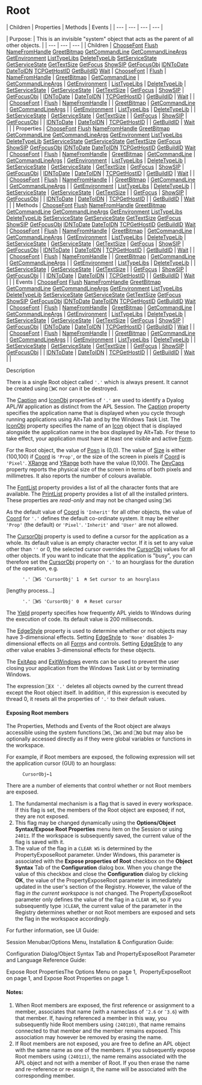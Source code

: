 




<h1 class="heading"><span class="name">Root</span></h1>
| Children | Properties | Methods | Events |
| --- | --- | --- | ---  |

| Purpose: | This is an invisible "system" object that acts as the parent of all other objects. |
| --- | --- | ---  |
| Children | [ChooseFont](../a-z/choosefont.md) [Flush](../a-z/flush.md) [NameFromHandle](../a-z/namefromhandle.md) [GreetBitmap](../a-z/greetbitmap.md) [GetCommandLine](../a-z/getcommandline.md) [GetCommandLineArgs](../a-z/getcommandlineargs.md) [GetEnvironment](../a-z/getenvironment.md) [ListTypeLibs](../a-z/listtypelibs.md) [DeleteTypeLib](../a-z/deletetypelib.md) [SetServiceState](../a-z/setservicestate.md) [GetServiceState](../a-z/getservicestate.md) [GetTextSize](../a-z/gettextsize.md) [GetFocus](../a-z/getfocus.md) [ShowSIP](../a-z/showsip.md) [GetFocusObj](../a-z/getfocusobj.md) [IDNToDate](../a-z/idntodate.md) [DateToIDN](../a-z/datetoidn.md) [TCPGetHostID](../a-z/tcpgethostid.md) [GetBuildID](../a-z/getbuildid.md) [Wait](../a-z/wait.md) | [ChooseFont](../a-z/choosefont.md) | [Flush](../a-z/flush.md) | [NameFromHandle](../a-z/namefromhandle.md) | [GreetBitmap](../a-z/greetbitmap.md) | [GetCommandLine](../a-z/getcommandline.md) | [GetCommandLineArgs](../a-z/getcommandlineargs.md) | [GetEnvironment](../a-z/getenvironment.md) | [ListTypeLibs](../a-z/listtypelibs.md) | [DeleteTypeLib](../a-z/deletetypelib.md) | [SetServiceState](../a-z/setservicestate.md) | [GetServiceState](../a-z/getservicestate.md) | [GetTextSize](../a-z/gettextsize.md) | [GetFocus](../a-z/getfocus.md) | [ShowSIP](../a-z/showsip.md) | [GetFocusObj](../a-z/getfocusobj.md) | [IDNToDate](../a-z/idntodate.md) | [DateToIDN](../a-z/datetoidn.md) | [TCPGetHostID](../a-z/tcpgethostid.md) | [GetBuildID](../a-z/getbuildid.md) | [Wait](../a-z/wait.md) |  |
| [ChooseFont](../a-z/choosefont.md) | [Flush](../a-z/flush.md) | [NameFromHandle](../a-z/namefromhandle.md) |
| [GreetBitmap](../a-z/greetbitmap.md) | [GetCommandLine](../a-z/getcommandline.md) | [GetCommandLineArgs](../a-z/getcommandlineargs.md) |
| [GetEnvironment](../a-z/getenvironment.md) | [ListTypeLibs](../a-z/listtypelibs.md) | [DeleteTypeLib](../a-z/deletetypelib.md) |
| [SetServiceState](../a-z/setservicestate.md) | [GetServiceState](../a-z/getservicestate.md) | [GetTextSize](../a-z/gettextsize.md) |
| [GetFocus](../a-z/getfocus.md) | [ShowSIP](../a-z/showsip.md) | [GetFocusObj](../a-z/getfocusobj.md) |
| [IDNToDate](../a-z/idntodate.md) | [DateToIDN](../a-z/datetoidn.md) | [TCPGetHostID](../a-z/tcpgethostid.md) |
| [GetBuildID](../a-z/getbuildid.md) | [Wait](../a-z/wait.md) |  |
| Properties | [ChooseFont](../a-z/choosefont.md) [Flush](../a-z/flush.md) [NameFromHandle](../a-z/namefromhandle.md) [GreetBitmap](../a-z/greetbitmap.md) [GetCommandLine](../a-z/getcommandline.md) [GetCommandLineArgs](../a-z/getcommandlineargs.md) [GetEnvironment](../a-z/getenvironment.md) [ListTypeLibs](../a-z/listtypelibs.md) [DeleteTypeLib](../a-z/deletetypelib.md) [SetServiceState](../a-z/setservicestate.md) [GetServiceState](../a-z/getservicestate.md) [GetTextSize](../a-z/gettextsize.md) [GetFocus](../a-z/getfocus.md) [ShowSIP](../a-z/showsip.md) [GetFocusObj](../a-z/getfocusobj.md) [IDNToDate](../a-z/idntodate.md) [DateToIDN](../a-z/datetoidn.md) [TCPGetHostID](../a-z/tcpgethostid.md) [GetBuildID](../a-z/getbuildid.md) [Wait](../a-z/wait.md) | [ChooseFont](../a-z/choosefont.md) | [Flush](../a-z/flush.md) | [NameFromHandle](../a-z/namefromhandle.md) | [GreetBitmap](../a-z/greetbitmap.md) | [GetCommandLine](../a-z/getcommandline.md) | [GetCommandLineArgs](../a-z/getcommandlineargs.md) | [GetEnvironment](../a-z/getenvironment.md) | [ListTypeLibs](../a-z/listtypelibs.md) | [DeleteTypeLib](../a-z/deletetypelib.md) | [SetServiceState](../a-z/setservicestate.md) | [GetServiceState](../a-z/getservicestate.md) | [GetTextSize](../a-z/gettextsize.md) | [GetFocus](../a-z/getfocus.md) | [ShowSIP](../a-z/showsip.md) | [GetFocusObj](../a-z/getfocusobj.md) | [IDNToDate](../a-z/idntodate.md) | [DateToIDN](../a-z/datetoidn.md) | [TCPGetHostID](../a-z/tcpgethostid.md) | [GetBuildID](../a-z/getbuildid.md) | [Wait](../a-z/wait.md) |  |
| [ChooseFont](../a-z/choosefont.md) | [Flush](../a-z/flush.md) | [NameFromHandle](../a-z/namefromhandle.md) |
| [GreetBitmap](../a-z/greetbitmap.md) | [GetCommandLine](../a-z/getcommandline.md) | [GetCommandLineArgs](../a-z/getcommandlineargs.md) |
| [GetEnvironment](../a-z/getenvironment.md) | [ListTypeLibs](../a-z/listtypelibs.md) | [DeleteTypeLib](../a-z/deletetypelib.md) |
| [SetServiceState](../a-z/setservicestate.md) | [GetServiceState](../a-z/getservicestate.md) | [GetTextSize](../a-z/gettextsize.md) |
| [GetFocus](../a-z/getfocus.md) | [ShowSIP](../a-z/showsip.md) | [GetFocusObj](../a-z/getfocusobj.md) |
| [IDNToDate](../a-z/idntodate.md) | [DateToIDN](../a-z/datetoidn.md) | [TCPGetHostID](../a-z/tcpgethostid.md) |
| [GetBuildID](../a-z/getbuildid.md) | [Wait](../a-z/wait.md) |  |
| Methods | [ChooseFont](../a-z/choosefont.md) [Flush](../a-z/flush.md) [NameFromHandle](../a-z/namefromhandle.md) [GreetBitmap](../a-z/greetbitmap.md) [GetCommandLine](../a-z/getcommandline.md) [GetCommandLineArgs](../a-z/getcommandlineargs.md) [GetEnvironment](../a-z/getenvironment.md) [ListTypeLibs](../a-z/listtypelibs.md) [DeleteTypeLib](../a-z/deletetypelib.md) [SetServiceState](../a-z/setservicestate.md) [GetServiceState](../a-z/getservicestate.md) [GetTextSize](../a-z/gettextsize.md) [GetFocus](../a-z/getfocus.md) [ShowSIP](../a-z/showsip.md) [GetFocusObj](../a-z/getfocusobj.md) [IDNToDate](../a-z/idntodate.md) [DateToIDN](../a-z/datetoidn.md) [TCPGetHostID](../a-z/tcpgethostid.md) [GetBuildID](../a-z/getbuildid.md) [Wait](../a-z/wait.md) | [ChooseFont](../a-z/choosefont.md) | [Flush](../a-z/flush.md) | [NameFromHandle](../a-z/namefromhandle.md) | [GreetBitmap](../a-z/greetbitmap.md) | [GetCommandLine](../a-z/getcommandline.md) | [GetCommandLineArgs](../a-z/getcommandlineargs.md) | [GetEnvironment](../a-z/getenvironment.md) | [ListTypeLibs](../a-z/listtypelibs.md) | [DeleteTypeLib](../a-z/deletetypelib.md) | [SetServiceState](../a-z/setservicestate.md) | [GetServiceState](../a-z/getservicestate.md) | [GetTextSize](../a-z/gettextsize.md) | [GetFocus](../a-z/getfocus.md) | [ShowSIP](../a-z/showsip.md) | [GetFocusObj](../a-z/getfocusobj.md) | [IDNToDate](../a-z/idntodate.md) | [DateToIDN](../a-z/datetoidn.md) | [TCPGetHostID](../a-z/tcpgethostid.md) | [GetBuildID](../a-z/getbuildid.md) | [Wait](../a-z/wait.md) |  |
| [ChooseFont](../a-z/choosefont.md) | [Flush](../a-z/flush.md) | [NameFromHandle](../a-z/namefromhandle.md) |
| [GreetBitmap](../a-z/greetbitmap.md) | [GetCommandLine](../a-z/getcommandline.md) | [GetCommandLineArgs](../a-z/getcommandlineargs.md) |
| [GetEnvironment](../a-z/getenvironment.md) | [ListTypeLibs](../a-z/listtypelibs.md) | [DeleteTypeLib](../a-z/deletetypelib.md) |
| [SetServiceState](../a-z/setservicestate.md) | [GetServiceState](../a-z/getservicestate.md) | [GetTextSize](../a-z/gettextsize.md) |
| [GetFocus](../a-z/getfocus.md) | [ShowSIP](../a-z/showsip.md) | [GetFocusObj](../a-z/getfocusobj.md) |
| [IDNToDate](../a-z/idntodate.md) | [DateToIDN](../a-z/datetoidn.md) | [TCPGetHostID](../a-z/tcpgethostid.md) |
| [GetBuildID](../a-z/getbuildid.md) | [Wait](../a-z/wait.md) |  |
| Events | [ChooseFont](../a-z/choosefont.md) [Flush](../a-z/flush.md) [NameFromHandle](../a-z/namefromhandle.md) [GreetBitmap](../a-z/greetbitmap.md) [GetCommandLine](../a-z/getcommandline.md) [GetCommandLineArgs](../a-z/getcommandlineargs.md) [GetEnvironment](../a-z/getenvironment.md) [ListTypeLibs](../a-z/listtypelibs.md) [DeleteTypeLib](../a-z/deletetypelib.md) [SetServiceState](../a-z/setservicestate.md) [GetServiceState](../a-z/getservicestate.md) [GetTextSize](../a-z/gettextsize.md) [GetFocus](../a-z/getfocus.md) [ShowSIP](../a-z/showsip.md) [GetFocusObj](../a-z/getfocusobj.md) [IDNToDate](../a-z/idntodate.md) [DateToIDN](../a-z/datetoidn.md) [TCPGetHostID](../a-z/tcpgethostid.md) [GetBuildID](../a-z/getbuildid.md) [Wait](../a-z/wait.md) | [ChooseFont](../a-z/choosefont.md) | [Flush](../a-z/flush.md) | [NameFromHandle](../a-z/namefromhandle.md) | [GreetBitmap](../a-z/greetbitmap.md) | [GetCommandLine](../a-z/getcommandline.md) | [GetCommandLineArgs](../a-z/getcommandlineargs.md) | [GetEnvironment](../a-z/getenvironment.md) | [ListTypeLibs](../a-z/listtypelibs.md) | [DeleteTypeLib](../a-z/deletetypelib.md) | [SetServiceState](../a-z/setservicestate.md) | [GetServiceState](../a-z/getservicestate.md) | [GetTextSize](../a-z/gettextsize.md) | [GetFocus](../a-z/getfocus.md) | [ShowSIP](../a-z/showsip.md) | [GetFocusObj](../a-z/getfocusobj.md) | [IDNToDate](../a-z/idntodate.md) | [DateToIDN](../a-z/datetoidn.md) | [TCPGetHostID](../a-z/tcpgethostid.md) | [GetBuildID](../a-z/getbuildid.md) | [Wait](../a-z/wait.md) |  |
| [ChooseFont](../a-z/choosefont.md) | [Flush](../a-z/flush.md) | [NameFromHandle](../a-z/namefromhandle.md) |
| [GreetBitmap](../a-z/greetbitmap.md) | [GetCommandLine](../a-z/getcommandline.md) | [GetCommandLineArgs](../a-z/getcommandlineargs.md) |
| [GetEnvironment](../a-z/getenvironment.md) | [ListTypeLibs](../a-z/listtypelibs.md) | [DeleteTypeLib](../a-z/deletetypelib.md) |
| [SetServiceState](../a-z/setservicestate.md) | [GetServiceState](../a-z/getservicestate.md) | [GetTextSize](../a-z/gettextsize.md) |
| [GetFocus](../a-z/getfocus.md) | [ShowSIP](../a-z/showsip.md) | [GetFocusObj](../a-z/getfocusobj.md) |
| [IDNToDate](../a-z/idntodate.md) | [DateToIDN](../a-z/datetoidn.md) | [TCPGetHostID](../a-z/tcpgethostid.md) |
| [GetBuildID](../a-z/getbuildid.md) | [Wait](../a-z/wait.md) |  |


Description


There is a single Root object called `'.'` which is always present. It cannot be created using `⎕WC` nor can it be destroyed.



The [Caption](../a-z/caption.md) and [IconObj](../a-z/iconobj.md) properties of `'.'` are used to identify a Dyalog APL/W application as distinct from the APL Session. The [Caption](../a-z/caption.md) property specifies the application name that is displayed when you cycle through running applications using Alt+Tab and by the Windows Task List. The [IconObj](../a-z/iconobj.md) property specifies the name of an [Icon](../a-z/icon.md) object that is displayed alongside the application name in the box displayed by Alt+Tab. For these to take effect, your application must have at least one visible and active [Form](../a-z/form.md).


For the Root object, the value of [Posn](../a-z/posn.md) is (0,0). The value of [Size](../a-z/size.md) is either (100,100) if [Coord](../a-z/coord.md) is `'Prop'`, or the size of the screen in pixels if [Coord](../a-z/coord.md) is `'Pixel'`. [XRange](../a-z/xrange.md) and [YRange](../a-z/yrange.md) both have the value (0,100). The [DevCaps](../a-z/devcaps.md) property reports the physical size of the screen in terms of both pixels and millimetres. It also reports the number of colours available.


The [FontList](../a-z/fontlist.md) property provides a list of all the character fonts that are available. The [PrintList](../a-z/printlist.md) property provides a list of all the installed printers. These properties are *read-only* and may not be changed using `⎕WS`


As the default value of [Coord](../a-z/coord.md) is `'Inherit'` for all other objects, the value of [Coord](../a-z/coord.md) for `'.'` defines the default co-ordinate system. It may be either `'Prop'` (the default) or `'Pixel'`. `'Inherit'` and `'User'` are not allowed.


The [CursorObj](../a-z/cursorobj.md) property is used to define a cursor for the application as a whole. Its default value is an empty character vector. If it is set to any value other than `''` or 0, the selected cursor overrides the [CursorObj](../a-z/cursorobj.md) values for all other objects. If you want to indicate that the application is "busy", you can therefore set the [CursorObj](../a-z/cursorobj.md) property on `'.'` to an hourglass for the duration of the operation, e.g.
```apl
      '.' ⎕WS 'CursorObj' 1  ⍝ Set cursor to an hourglass
```


[lengthy process...]
```apl
      '.' ⎕WS 'CursorObj' 0  ⍝ Reset cursor
```


The [Yield](../a-z/yield.md) property specifies how frequently APL yields to Windows during the execution of code. Its default value is 200 milliseconds.


The [EdgeStyle](../a-z/edgestyle.md) property is used to determine whether or not objects may have 3-dimensional effects. Setting [EdgeStyle](../a-z/edgestyle.md) to `'None'` disables 3-dimensional effects on all [Form](../a-z/form.md)s and controls. Setting [EdgeStyle](../a-z/edgestyle.md) to any other value enables 3-dimensional effects for these objects.


The [ExitApp](../a-z/exitapp.md) and [ExitWindows](../a-z/exitwindows.md) events can be used to prevent the user closing your application from the Windows Task List or by terminating Windows.


The expression `⎕EX '.'` deletes all objects owned by the current thread except the Root object itself. In addition, if this expression is executed by thread 0, it resets all the properties of `'.'` to their default values.

#### Exposing Root members


The Properties, Methods and Events of the Root object are always accessible using the system functions `⎕WS`, `⎕WG` and `⎕NQ` but may also be optionally accessed directly as if they were global variables or functions in the workspace.


For example, if Root members are exposed, the following expression will set the application cursor (GUI) to an hourglass:
```apl
      CursorObj←1
```


There are a number of elements that control whether or not Root members are exposed.

1. The fundamental mechanism is a flag that is saved in every workspace. If this flag is set, the members of the Root object are exposed; if not, they are not exposed.
2. This flag may be changed dynamically using the **Options/Object Syntax/Expose Root Properties** menu item on the Session or using `2401⌶`.  If the workspace is subsequently saved, the current value of the flag is saved with it.
3. The value of the flag in a `CLEAR WS` is determined by the PropertyExposeRoot parameter. Under Windows, this parameter is associated with the **Expose properties of Root** checkbox on the **Object Syntax** Tab of the **Configuration** dialog box. When you change the value of this checkbox and close the **Configuration** dialog by clicking **OK**, the value of the PropertyExposeRoot parameter is immediately updated in the user's section of the Registry. However, the value of the flag *in the current workspace* is not changed. The PropertyExposeRoot parameter only defines the value of the flag in a `CLEAR WS`, so if you subsequently type `)CLEAR`, the current value of the parameter in the Registry determines whether or not Root members are exposed and sets the flag in the workspace accordingly.

For further information, see 
UI Guide: 

 Session Menubar/Options Menu, 
Installation & Configuration Guide: 

Configuration Dialog/Object Syntax Tab and PropertyExposeRoot Parameter and 
Language Reference Guide: 

Expose Root PropertiesThe Options Menu on page 1,  PropertyExposeRoot on page 1, and Expose Root Properties on page 1.

#### Notes:

1. When Root members are exposed, the first reference or assignment to a member, associates that name (with a nameclass of `¯2.6` or `¯3.6`) with that member. If, having referenced a member in this way, you subsequently hide Root members using `(2401⌶0)`, that name remains connected to that member and the member remains exposed. This association may however be removed by erasing the name.
2. If Root members are not exposed, you are free to define an APL object with the same name as one of the members. If you subsequently expose Root members using `(2401⌶1)`, the name remains associated with the APL object and not with a member of Root. If you then erase the name and re-reference or re-assign it, the name will be associated with the corresponding member.

